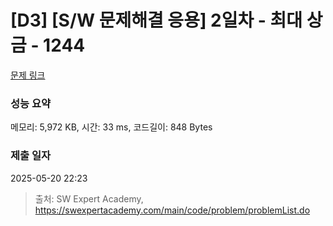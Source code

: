 # [D3] [S/W 문제해결 응용] 2일차 - 최대 상금 - 1244 

[문제 링크](https://swexpertacademy.com/main/code/problem/problemDetail.do?contestProbId=AV15Khn6AN0CFAYD) 

### 성능 요약

메모리: 5,972 KB, 시간: 33 ms, 코드길이: 848 Bytes

### 제출 일자

2025-05-20 22:23



> 출처: SW Expert Academy, https://swexpertacademy.com/main/code/problem/problemList.do
